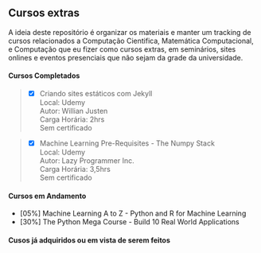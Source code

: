 ## Cursos extras
A ideia deste repositório é organizar os materiais e manter um tracking de cursos relacionados a Computação Cientifica, Matemática Computacional, e Computação que eu fizer como cursos extras, em seminários, sites onlines e eventos presenciais que não sejam da grade da universidade.



#### Cursos Completados
> - [x] Criando sites estáticos com Jekyll <br>
  > Local: Udemy <br>
  > Autor: Willian Justen <br>
  > Carga Horária: 2hrs<br>
  > Sem certificado

> - [x] Machine Learning Pre-Requisites - The Numpy Stack <br>
  > Local: Udemy <br>
  > Autor: Lazy Programmer Inc. <br>
  > Carga Horária: 3,5hrs<br>
  > Sem certificado

#### Cursos em Andamento
- [05%] Machine Learning A to Z - Python and R for Machine Learning
- [30%] The Python Mega Course - Build 10 Real World Applications

#### Cusos já adquiridos ou em vista de serem feitos
